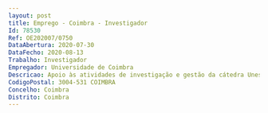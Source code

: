 ```yaml
--- 
layout: post
title: Emprego - Coimbra - Investigador
Id: 78530
Ref: OE202007/0750
DataAbertura: 2020-07-30
DataFecho: 2020-08-13
Trabalho: Investigador
Empregador: Universidade de Coimbra
Descricao: Apoio às atividades de investigação e gestão da cátedra Unesco em Biodiversidade e Conservação para o desenvolvimento sustentável da UC  — Desenvolvimento e apoio a projetos associados às reservas da biosfera da CPLP, em particular promovendo ações de formação em ecologia, ambiente, conservação da natureza e sustentabilidade  — Promoção e organização de iniciativas com vista à afirmação do desígnio de sustentabilidade das reservas da biosfera nacionais  — Apoio à internacionalização da cátedra Unesco em Biodiversidade e Conservação para o desenvolvimento sustentável da UC.
CodigoPostal: 3004-531 COIMBRA
Concelho: Coimbra
Distrito: Coimbra
--- 
```

